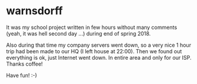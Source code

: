 # warnsdorff
It was my school project written in few hours without many comments (yeah, it was hell second day ...) during end of spring 2018.

Also during that time my company servers went down, so a very nice 1 hour trip had been made to our HQ (I left house at 22:00). Then we found out everything is ok, just Internet went down. In entire area and only for our ISP. Thanks coffee!

Have fun! :-)
